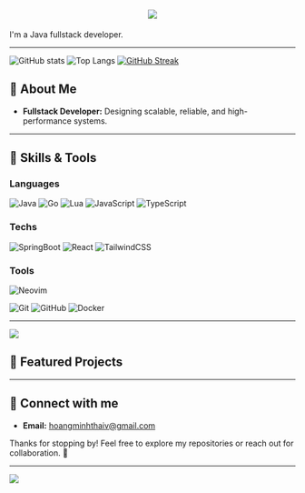 <h1 align="center">
    <img src="https://readme-typing-svg.herokuapp.com/?font=Righteous&size=35&center=true&vCenter=true&width=500&height=70&duration=4000&lines=Hi+There!+👋;+I'm+Thai!;" />
</h1>

I'm a Java fullstack developer.

---
![GitHub stats](https://github-readme-stats.vercel.app/api?username=Car1Grimes&show_icons=true&theme=github_dark)
![Top Langs](https://github-readme-stats.vercel.app/api/top-langs/?username=Car1Grimes&show_icons=true&locale=en&theme=github_dark&layout=compact&hide=html,css,scss)
[![GitHub Streak](https://streak-stats.demolab.com?user=Car1Grimes&theme=tokyonight&hide_border=true)](https://git.io/streak-stats)
## 🦀 About Me  

- **Fullstack Developer:** Designing scalable, reliable, and high-performance systems.  

---

## 🔧 Skills & Tools

### **Languages**
![Java](https://img.shields.io/badge/Java-JAV101?style=for-the-badge&logo=java&logoColor=white)
![Go](https://img.shields.io/badge/Go-00ADD8?style=for-the-badge&logo=go&logoColor=white)
![Lua](https://img.shields.io/badge/Lua-2C2D72?style=for-the-badge&logo=lua&logoColor=white)
![JavaScript](https://img.shields.io/badge/JavaScript-F7DF1E?style=for-the-badge&logo=javascript&logoColor=black)
![TypeScript](https://img.shields.io/badge/TypeScript-3178C6?style=for-the-badge&logo=typescript&logoColor=white)

### Techs
![SpringBoot](https://img.shields.io/badge/Springboot-SB2309?style=for-the-badge&logo=springboot&logoColor=white)
![React](https://img.shields.io/badge/React-61DAFB?style=for-the-badge&logo=react&logoColor=black)
![TailwindCSS](https://img.shields.io/badge/TailwindCSS-06B6D4?style=for-the-badge&logo=tailwindcss&logoColor=white)

### **Tools**
![Neovim](https://img.shields.io/badge/Neovim-57A143?style=for-the-badge&logo=neovim&logoColor=white)

![Git](https://img.shields.io/badge/Git-F05032?style=for-the-badge&logo=git&logoColor=white)
![GitHub](https://img.shields.io/badge/GitHub-181717?style=for-the-badge&logo=github&logoColor=white)
![Docker](https://img.shields.io/badge/Docker-2496ED?style=for-the-badge&logo=docker&logoColor=white)

---
![](https://github-profile-trophy.vercel.app/?username=Car1Grimes&theme=tokyonight&no-frame=false&no-bg=false&margin-w=4)


## 📂 Featured Projects

---

## 🌟 Connect with me

- **Email:** [hoangminhthaiv@gmail.com](mailto:hoangminhthaiv@gmail.com)   


Thanks for stopping by! Feel free to explore my repositories or reach out for collaboration. 🚀

---
![](https://count.getloli.com/@anhyeager?name=anhyeager&theme=random&padding=7&offset=0&align=top&scale=1&pixelated=1&darkmode=auto)
